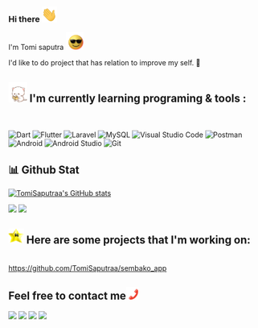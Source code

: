 ### Hi there <img src="https://raw.githubusercontent.com/TomiSaputraa/TomiSaputraa/main/Hi.gif" style="max-width: 100%; height: 30px; display: inline-block;" data-target="animated-image.originalImage">

I'm Tomi saputra <img src="https://raw.githubusercontent.com/TomiSaputraa/TomiSaputraa/main/glasses-shades-on.gif" style="max-width: 100%; height: 35px; display: inline-block;" data-target="animated-image.originalImage">

I'd like to do project that has relation to improve my self. :ghost:

## <img src="https://raw.githubusercontent.com/TomiSaputraa/TomiSaputraa/main/peach-cat-mochi-peach-cat.gif" style="max-width: 100%; height: 40px; display: inline-block;" data-target="animated-image.originalImage"> I'm currently learning programing & tools : 
<br><br>
![Dart](https://img.shields.io/badge/dart-%230175C2.svg?style=for-the-badge&logo=dart&logoColor=white)
![Flutter](https://img.shields.io/badge/Flutter-%2302569B.svg?style=for-the-badge&logo=Flutter&logoColor=white)
![Laravel](https://img.shields.io/badge/laravel-%23FF2D20.svg?style=for-the-badge&logo=laravel&logoColor=white)
![MySQL](https://img.shields.io/badge/mysql-%2300f.svg?style=for-the-badge&logo=mysql&logoColor=white)
![Visual Studio Code](https://img.shields.io/badge/Visual%20Studio%20Code-0078d7.svg?style=for-the-badge&logo=visual-studio-code&logoColor=white)
![Postman](https://img.shields.io/badge/Postman-FF6C37?style=for-the-badge&logo=postman&logoColor=white)
![Android](https://img.shields.io/badge/Android-3DDC84?style=for-the-badge&logo=android&logoColor=white)
![Android Studio](https://img.shields.io/badge/Android%20Studio-3DDC84.svg?style=for-the-badge&logo=android-studio&logoColor=white)
![Git](https://img.shields.io/badge/Git-F05032?style=for-the-badge&logo=git&logoColor=white)

## 📊 Github Stat
[![TomiSaputraa's GitHub stats](https://github-readme-stats.vercel.app/api?username=TomiSaputraa&show_icons=true&theme=dracula)](https://github-readme-stats.vercel.app/api?username=TomiSaputraa&show_icons=true&theme=radical)
<br> 

<img src="https://github-readme-stats.vercel.app/api/top-langs/?username=TomiSaputraa&layout=compact&theme=dracula">
<img src="https://github-profile-trophy.vercel.app/?username=TomiSaputraa&theme=dracula">
<br/>

## <img src="https://raw.githubusercontent.com/TomiSaputraa/TomiSaputraa/main/star-spinning.gif" style="max-width: 100%; height: 30px; display: inline-block;" data-target="animated-image.originalImage"> Here are some projects that I'm working on:
<br>https://github.com/TomiSaputraa/sembako_app

## Feel free to contact me<img src="https://raw.githubusercontent.com/TomiSaputraa/TomiSaputraa/main/phone-texting.gif" style="max-width: 100%; height: 25px; display: inline-block;" data-target="animated-image.originalImage">

[<img src="https://img.shields.io/badge/Telegram-2CA5E0?style=for-the-badge&logo=telegram&logoColor=white">](https://t.me/ElMorittoo)
[<img src="https://img.shields.io/badge/linkedin-%230077B5.svg?style=for-the-badge&logo=linkedin&logoColor=white">](https://www.linkedin.com/in/tomi-saputra-3459b2214/)
[<img src="https://img.shields.io/badge/Gmail-D14836?style=for-the-badge&logo=gmail&logoColor=white">](mailto:tommycodingjj@gmail.com)
[<img src="https://img.shields.io/badge/google-4285F4?style=for-the-badge&logo=google&logoColor=white">](http://elmorito.my.id)
